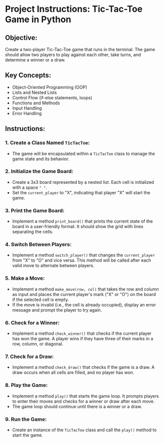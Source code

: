 # Project Instructions: Tic-Tac-Toe Game in Python

## Objective:
Create a two-player Tic-Tac-Toe game that runs in the terminal. The game should allow two players to play against each other, take turns, and determine a winner or a draw.

## Key Concepts:
- Object-Oriented Programming (OOP)
- Lists and Nested Lists
- Control Flow (if-else statements, loops)
- Functions and Methods
- Input Handling
- Error Handling

## Instructions:

### 1. Create a Class Named `TicTacToe`:
- The game will be encapsulated within a `TicTacToe` class to manage the game state and its behavior.

### 2. Initialize the Game Board:
- Create a 3x3 board represented by a nested list. Each cell is initialized with a space `" "`.
- Set the `current_player` to "X", indicating that player "X" will start the game.

### 3. Print the Game Board:
- Implement a method `print_board()` that prints the current state of the board in a user-friendly format. It should show the grid with lines separating the cells.

### 4. Switch Between Players:
- Implement a method `switch_player()` that changes the `current_player` from "X" to "O" and vice versa. This method will be called after each valid move to alternate between players.

### 5. Make a Move:
- Implement a method `make_move(row, col)` that takes the row and column as input and places the current player's mark ("X" or "O") on the board if the selected cell is empty.
- If the move is invalid (i.e., the cell is already occupied), display an error message and prompt the player to try again.

### 6. Check for a Winner:
- Implement a method `check_winner()` that checks if the current player has won the game. A player wins if they have three of their marks in a row, column, or diagonal.

### 7. Check for a Draw:
- Implement a method `check_draw()` that checks if the game is a draw. A draw occurs when all cells are filled, and no player has won.

### 8. Play the Game:
- Implement a method `play()` that starts the game loop. It prompts players to enter their moves and checks for a winner or draw after each move.
- The game loop should continue until there is a winner or a draw.

### 9. Run the Game:
- Create an instance of the `TicTacToe` class and call the `play()` method to start the game.
